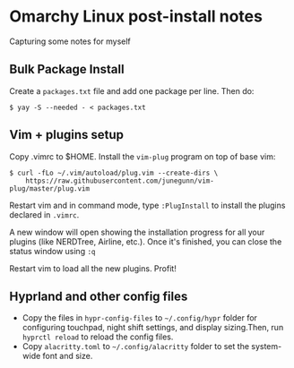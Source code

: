 # Omarchy Linux post-install notes

Capturing some notes for myself

## Bulk Package Install

Create a `packages.txt` file and add one package per line. Then do:

```shell
$ yay -S --needed - < packages.txt
```

## Vim + plugins setup

Copy .vimrc to $HOME. Install the `vim-plug` program on top of base vim:

```
$ curl -fLo ~/.vim/autoload/plug.vim --create-dirs \
    https://raw.githubusercontent.com/junegunn/vim-plug/master/plug.vim
```
Restart vim and in command mode, type `:PlugInstall` to install the plugins declared in `.vimrc`.

A new window will open showing the installation progress for all your plugins (like NERDTree, Airline, etc.). Once it's finished, you can close the status window using `:q`

Restart vim to load all the new plugins. Profit!

## Hyprland and other config files

* Copy the files in `hypr-config-files` to `~/.config/hypr` folder for configuring touchpad, night shift settings, and display sizing.Then, run `hyprctl reload` to reload the config files.
* Copy `alacritty.toml` to `~/.config/alacritty` folder to set the system-wide font and size.

